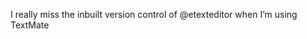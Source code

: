 <!--
id: 1539288988
link: http://kevinisom.info/post/1539288988/i-really-miss-the-inbuilt-version-control-of
slug: i-really-miss-the-inbuilt-version-control-of
date: Thu Nov 11 2010 16:02:11 GMT+1300 (NZDT)
raw: {"blog_name":"kevinisom","id":1539288988,"post_url":"http://kevinisom.info/post/1539288988/i-really-miss-the-inbuilt-version-control-of","slug":"i-really-miss-the-inbuilt-version-control-of","type":"text","date":"2010-11-11 03:02:11 GMT","timestamp":1289444531,"state":"published","format":"html","reblog_key":"VdsvX5IM","tags":[],"short_url":"http://tmblr.co/Zw68Yy1Rlw_S","highlighted":[],"feed_item":"http://twitter.com/kev_nz/statuses/2508607467819008","from_feed_id":"650289","note_count":0,"title":null,"body":"<p>I really miss the inbuilt version control of @etexteditor when I&#8217;m using TextMate</p>"}
publish: 2010-11-011
tags: 
title: null
-->


I really miss the inbuilt version control of @etexteditor when I’m using
TextMate


